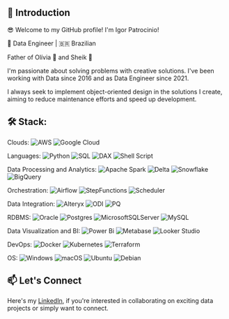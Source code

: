 ## 👋 Introduction

😎 Welcome to my GitHub profile! I'm Igor Patrocinio! 

🚀 Data Engineer | 🇧🇷 Brazilian

Father of Olívia 👧 and Sheik 🐶

I'm passionate about solving problems with creative solutions. I've been working with Data since 2016 and as Data Engineer since 2021. 

I always seek to implement object-oriented design in the solutions I create, aiming to reduce maintenance efforts and speed up development.

## 🛠️ Stack:

Clouds:
![AWS](https://img.shields.io/badge/AWS-%23FF9900.svg?style=plastic&logo=amazon-aws&logoColor=white)
![Google Cloud](https://img.shields.io/badge/GCP-%234285F4.svg?style=plastic&logo=google-cloud&logoColor=white)

Languages:
![Python](https://img.shields.io/badge/Python-3670A0?style=plastic&logo=python&logoColor=ffdd54) 
![SQL](https://img.shields.io/badge/SQL-fffff?style=plastic&logo=amazondocumentdb&logoColor=ffffff)
![DAX](https://img.shields.io/badge/DAX-F2C811?style=plastic&logo=powerpages&logoColor=black)
![Shell Script](https://img.shields.io/badge/Shell-%23121011.svg?style=plastic&logo=gnu-bash&logoColor=white)

Data Processing and Analytics:
![Apache Spark](https://img.shields.io/badge/Apache%20Spark-FDEE21?style=plastic&logo=apachespark&logoColor=black)
![Delta](https://img.shields.io/badge/Delta_Lake-1D2F43?style=plastic&logo=delta&logoColor=00ADD5)
![Snowflake](https://img.shields.io/badge/Snowflake-29b5e8?style=plastic&logo=snowflake&logoColor=ffffff)
![BigQuery](https://img.shields.io/badge/Big_Query-498AFA?style=plastic&logo=googlebigquery&logoColor=white)

Orchestration:
![Airflow](https://img.shields.io/badge/Airflow-886DC4?style=plastic&logo=Apache%20Airflow&logoColor=white)
![StepFunctions](https://img.shields.io/badge/AWS_Step_Functions-ED3E7D?style=plastic&logo=amazon-aws&logoColor=white)
![Scheduler](https://img.shields.io/badge/GCP_Cloud_Scheduler-1589E9?style=plastic&logo=clockify&logoColor=white)

Data Integration:
![Alteryx](https://img.shields.io/badge/Alteryx-0078C0?style=plastic&logo=alteryx&logoColor=white)
![ODI](https://img.shields.io/badge/Oracle_Data_Integrator-white?style=plastic&logo=oracle&logoColor=D1272A)
![PQ](https://img.shields.io/badge/Power_Query-29784A?style=plastic&logo=googlesheets&logoColor=white)

RDBMS:
![Oracle](https://img.shields.io/badge/Oracle-F80000?style=plastic&logo=oracle&logoColor=white)
![Postgres](https://img.shields.io/badge/Postgres-%23316192.svg?style=plastic&logo=postgresql&logoColor=white)
![MicrosoftSQLServer](https://img.shields.io/badge/SQL%20Server-CC2927?style=plastic&logo=microsoft%20sql%20server&logoColor=white)
![MySQL](https://img.shields.io/badge/MySQL-%2300f.svg?style=plastic&logo=mysql&logoColor=white)


Data Visualization and BI:
![Power Bi](https://img.shields.io/badge/Power_BI-F2C811?style=plastic&logo=powerbi&logoColor=black)
![Metabase](https://img.shields.io/badge/Metabase-white?style=plastic&logo=metabase&logoColor=7AB5EA)
![Looker Studio](https://img.shields.io/badge/Looker_Studio-ffffff?style=plastic&logo=looker&logoColor=4285F4)

DevOps:
![Docker](https://img.shields.io/badge/Docker-%230db7ed.svg?style=plastic&logo=docker&logoColor=white)
![Kubernetes](https://img.shields.io/badge/Kubernetes-%23326ce5.svg?style=plastic&logo=kubernetes&logoColor=white)
![Terraform](https://img.shields.io/badge/Terraform-%235835CC.svg?style=plastic&logo=terraform&logoColor=white)

OS:
![Windows](https://img.shields.io/badge/Windows-0078D6?plastic&logo=windows&logoColor=white)
![macOS](https://img.shields.io/badge/Mac%20OS-000000?style=plastice&logo=macos&logoColor=F0F0F0)
![Ubuntu](https://img.shields.io/badge/Ubuntu-E95420?style=plastic&logo=ubuntu&logoColor=white)
![Debian](https://img.shields.io/badge/Debian-D70A53?style=plastic&logo=debian&logoColor=white)

## 📫 Let's Connect

Here's my [LinkedIn](https://www.linkedin.com/in/igor-patrocinio/), if you're interested in collaborating on exciting data projects or simply want to connect.

